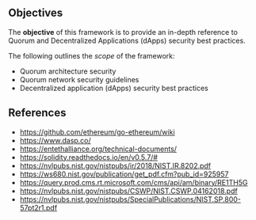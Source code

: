 ## Objectives 
The **objective** of this framework is to provide an in-depth reference to Quorum and
 Decentralized Applications (dApps) security best practices.

The following outlines the *scope* of the framework:

- Quorum architecture security 
- Quorum network security guidelines
- Decentralized application (dApps) security best practices


## References
+ https://github.com/ethereum/go-ethereum/wiki
+ https://www.dasp.co/
+ https://entethalliance.org/technical-documents/
+ https://solidity.readthedocs.io/en/v0.5.7/#
+ https://nvlpubs.nist.gov/nistpubs/ir/2018/NIST.IR.8202.pdf 
+ https://ws680.nist.gov/publication/get_pdf.cfm?pub_id=925957
+ https://query.prod.cms.rt.microsoft.com/cms/api/am/binary/RE1TH5G
+ https://nvlpubs.nist.gov/nistpubs/CSWP/NIST.CSWP.04162018.pdf
+ https://nvlpubs.nist.gov/nistpubs/SpecialPublications/NIST.SP.800-57pt2r1.pdf
